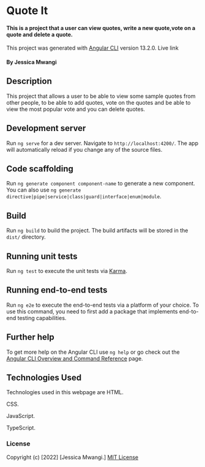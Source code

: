 # Quote It
####  This is a project that a user can view quotes, write a new quote,vote on a quote and delete a quote.
This project was generated with [Angular CLI](https://github.com/angular/angular-cli) version 13.2.0.
Live link 
#### By Jessica Mwangi
## Description
This project that allows a user to be able to view some sample quotes from other people, to be able to add quotes, vote on the quotes and be able to view the most popular vote and you can delete quotes.

## Development server

Run `ng serve` for a dev server. Navigate to `http://localhost:4200/`. The app will automatically reload if you change any of the source files.

## Code scaffolding

Run `ng generate component component-name` to generate a new component. You can also use `ng generate directive|pipe|service|class|guard|interface|enum|module`.

## Build

Run `ng build` to build the project. The build artifacts will be stored in the `dist/` directory.

## Running unit tests

Run `ng test` to execute the unit tests via [Karma](https://karma-runner.github.io).

## Running end-to-end tests

Run `ng e2e` to execute the end-to-end tests via a platform of your choice. To use this command, you need to first add a package that implements end-to-end testing capabilities.

## Further help

To get more help on the Angular CLI use `ng help` or go check out the [Angular CLI Overview and Command Reference](https://angular.io/cli) page.

## Technologies Used
Technologies used in this webpage are 
HTML.

CSS.

JavaScript.

TypeScript.

### License
Copyright (c) [2022] [Jessica Mwangi.]
[MIT License](https://choosealicense.com/licenses/mit/)
